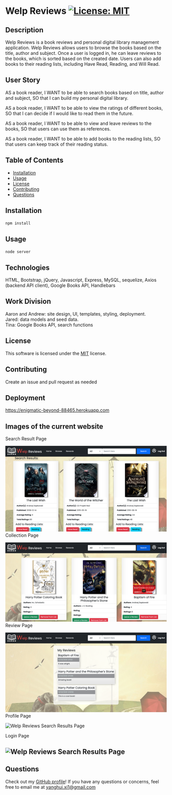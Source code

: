 # Welp Reviews [![License: MIT](https://img.shields.io/badge/License-MIT-yellow.svg)](https://opensource.org/licenses/MIT)

## Description

Welp Reviews is a book reviews and personal digital library management application. Welp Reviews allows users to browse the books based on the title, author and subject. Once a user is logged in, he can leave reviews to the books, which is sorted based on the created date. Users can also add books to their reading lists, including Have Read, Reading, and Will Read.

## User Story

AS a book reader,
I WANT to be able to search books based on title, author and subject,
SO that I can build my personal digital library.

AS a book reader,
I WANT to be able to view the ratings of different books,
SO that I can decide if I would like to read them in the future.

AS a book reader,
I WANT to be able to view and leave reviews to the books,
SO that users can use them as references.

AS a book reader,
I WANT to be able to add books to the reading lists,
SO that users can keep track of their reading status.

## Table of Contents

- [Installation](#installation)
- [Usage](#usage)
- [License](#license)
- [Contributing](#contributing)
- [Questions](#questions)

## Installation

`npm install`

## Usage

`node server`

## Technologies

HTML, Bootstrap, jQuery, Javascript, Express, MySQL, sequelize, Axios (backend API client), Google Books API, Handlebars

## Work Division

Aaron and Andrew: site design, UI, templates, styling, deployment. </br>
Jared: data models and seed data. </br>
Tina: Google Books API, search functions

## License

This software is licensed under the [MIT](https://opensource.org/licenses/MIT) license.

## Contributing

Create an issue and pull request as needed

## Deployment

https://enigmatic-beyond-88465.herokuapp.com

## Images of the current website

Search Result Page

![Welp Reviews Search Results Page](./public/images/welp_reviews_1.png)
Collection Page

![Welp Reviews Search Results Page](./public/images/welp_reviews_2.png)
Review Page

![Welp Reviews Search Results Page](./public/images/welp_reviews_3.png)
Profile Page

![Welp Reviews Search Results Page](./public/images/welp_reviews_4.png)

Login Page

## ![Welp Reviews Search Results Page](./public/images/welp_reviews_5.png)

## Questions

Check out my [GitHub profile](https://github.com/yanghuixi1)!
If you have any questions or concerns, feel free to email me at <yanghui.xi1@gmail.com>

